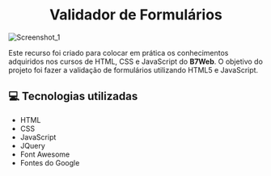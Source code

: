 <h1 align="center">Validador de Formulários</h1>

![Screenshot_1](https://user-images.githubusercontent.com/54897405/184506723-73ff9fde-9d30-47f0-9908-c7a1586944f9.png)

<p>Este recurso foi criado para colocar em prática os conhecimentos adquiridos nos cursos de HTML, CSS e JavaScript do <strong>B7Web</strong>. O objetivo do projeto foi fazer a validação de formulários utilizando HTML5 e JavaScript.</p>

<h2>💻 Tecnologias utilizadas</h2>

<ul>
  <li>HTML</li>
  <li>CSS</li>
  <li>JavaScript</li>
  <li>JQuery</li>
  <li>Font Awesome</li>
  <li>Fontes do Google</li>
</ul>
